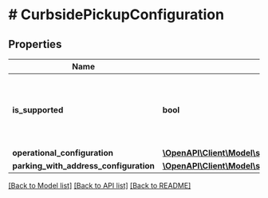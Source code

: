 # # CurbsidePickupConfiguration

## Properties

Name | Type | Description | Notes
------------ | ------------- | ------------- | -------------
**is_supported** | **bool** | When true, curbside pickup is supported by the supply source. | [optional]
**operational_configuration** | [**\OpenAPI\Client\Model\supplySources\OperationalConfiguration**](OperationalConfiguration.md) |  | [optional]
**parking_with_address_configuration** | [**\OpenAPI\Client\Model\supplySources\ParkingWithAddressConfiguration**](ParkingWithAddressConfiguration.md) |  | [optional]

[[Back to Model list]](../../README.md#models) [[Back to API list]](../../README.md#endpoints) [[Back to README]](../../README.md)
